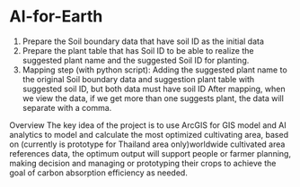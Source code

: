 # AI-for-Earth

1. Prepare the Soil boundary data that have soil ID as the initial data
2. Prepare the plant table that has Soil ID to be able to realize the suggested plant name and the suggested Soil ID for planting.
3. Mapping step (with python script): Adding the suggested plant name to the original Soil boundary data and suggestion plant table with suggested soil ID, but both data must have soil ID 
After mapping, when we view the data, if we get more than one suggests plant, the data will separate with a comma.

Overview 
The key idea of the project is to use ArcGIS for GIS model and AI analytics to model and calculate the most optimized cultivating area, based on (currently is prototype for Thailand area only)worldwide cultivated area references data, the optimum output will support people or farmer planning, making decision and managing or prototyping their crops to achieve the goal of carbon absorption efficiency as needed.
